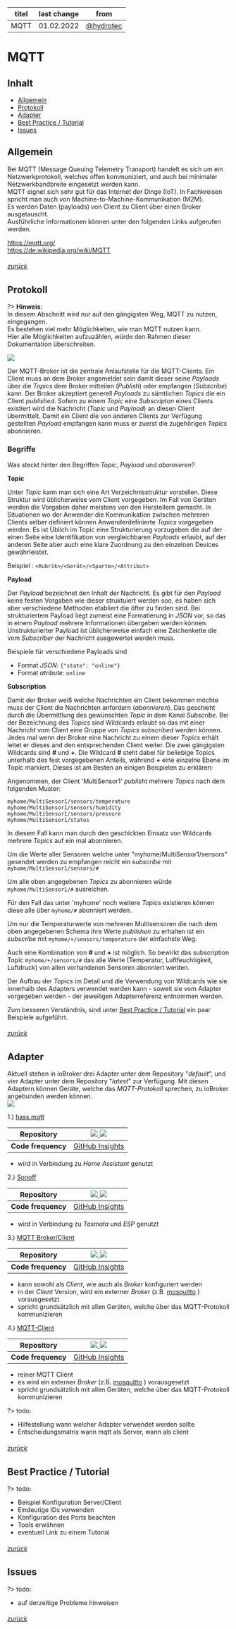 | titel | last change | from |
| -------- | -------- | -------- |
| MQTT | 01.02.2022 | [@hydrotec](https://forum.iobroker.net/user/hydrotec) |

# MQTT

## Inhalt
* [Allgemein](#Allgemein)
* [Protokoll](#Protokoll)
* [Adapter](#Adapter)
* [Best Practice / Tutorial](#best-practice--tutorial)
* [Issues](#Issues)

## Allgemein
Bei MQTT (Message Queuing Telemetry Transport)
handelt es sich um ein Netzwerkprotokoll, welches offen kommuniziert,
und auch bei minimaler Netzwerkbandbreite eingesetzt werden kann.  
MQTT eignet sich sehr gut für das Internet der Dinge (IoT).
In Fachkreisen spricht man auch von  Machine-to-Machine-Kommunikation (M2M).  
Es werden Daten (payloads) von Client zu Client über einen Broker ausgetauscht.  
Ausführliche Informationen können unter den folgenden Links aufgerufen werden.  

[<https://mqtt.org/>](https://mqtt.org/)  
[<https://de.wikipedia.org/wiki/MQTT>](https://de.wikipedia.org/wiki/MQTT)  

###### [zurück](#Inhalt)

## Protokoll

?> **Hinweis**:  
     In diesem Abschnitt wird nur auf den gängigsten Weg,
	 MQTT zu nutzen, eingegangen.  
	 Es bestehen viel mehr Möglichkeiten, wie man MQTT nutzen kann.  
	 Hier alle Möglichkeiten aufzuzählen,
	 würde den Rahmen dieser Dokumentation überschreiten.  


![](https://raw.githubusercontent.com/hydrotec468/test-md.docs/main/docs/de/media/Doku_mqtt_03.png)  

Der MQTT-Broker ist die zentrale Anlaufstelle für die MQTT-Clients.
Ein Client muss an dem Broker angemeldet sein damit dieser seine *Payloads*
über die *Topics* dem Broker mitteilen (*Publish*)
oder empfangen (*Subscribe*) kann.
Der Broker akzeptiert generell *Payloads* zu sämtlichen *Topics* die ein Client *published*. Sofern zu einem *Topic* eine *Subscripton* eines Clients existiert wird die Nachricht (*Topic* und *Payload*) an diesen Client übermittelt.
Damit ein Client die von anderen Clients zur Verfügung gestellten *Payload*
empfangen kann muss er zuerst die zugehörigen *Topics* abonnieren.  

### Begriffe

Was steckt hinter den Begriffen *Topic*, *Payload* und *abonnieren*?  

**Topic**

Unter *Topic* kann man sich eine Art Verzeichnisstruktur vorstellen.
Diese Struktur wird üblicherweise vom Client vorgegeben. Im Fall von Geräten werden die Vorgaben daher meistens von den Herstellern gemacht. In Situationen wo der Anwender die Kommunikation zwischen mehreren Clients selber definiert können Anwenderdefinierte *Topics* vorgegeben werden.
Es ist Üblich im Topic eine Strukturierung vorzugeben die auf der einen Seite eine Identifikation von vergleichbaren *Payloads* erlaubt, auf der anderen Seite aber auch eine klare Zuordnung zu den einzelnen Devices gewährleistet.  

Beispiel :
`<Rubrik>/<Gerät>/<Sparte>/<Attribut>`  

**Payload**

Der *Payload* bezeichnet den Inhalt der Nachricht. Es gibt für den *Payload* keine festen Vorgaben wie dieser struktuiert werden soo, es haben sich aber verschiedene Methoden etabliert die öfter zu finden sind.
Bei strukturiertem Payload liegt zumeist eine Formatierung in *JSON* vor, so das in einem *Payload* mehrere Informationen übergeben werden können.
Unstrukturierter Payload ist üblicherweise einfach eine Zeichenkette die vom *Subscriber* der Nachricht ausgewertet werden muss.

Beispiele für verschiedene Payloads sind

- Format *JSON*: `{"state": "online"}`  
- Format *atribute*:  `online`  

**Subscription**

Damit der Broker weiß welche Nachrichten ein Client bekommen möchte
muss der Client die Nachrichten anfordern (*abonnieren*).
Das geschieht durch die Übermittlung des gewünschten *Topic* in dem Kanal  *Subscribe*. Bei der Bezeichnung des *Topics* sind Wildcards erlaubt so das mit einer Nachricht vom Client eine Gruppe von *Topics* *subscribed* werden können. Jedes mal wenn der Broker eine Nachricht zu einem dieser *Topics* erhält leitet er dieses and den entsprechenden Client weiter.
Die zwei gängigsten Wildcards sind ***#*** und ***+***. Die Wildcard ***#*** steht dabei für beliebige Topics unterhalb des fest vorgegebenen Anteils, während ***+*** eine einzelne Ebene im Topic markiert. Dieses ist am Besten an einigen Beispielen zu erklären:  

Angenommen, der Client 'MultiSensor1' *publisht* mehrere *Topics* nach dem folgenden Muster:
```
myhome/MultiSensor1/sensors/temperature
myhome/MultiSensor1/sensors/humidity
myhome/MultiSensor1/sensors/pressure
myhome/MultiSensor1/status
```  

In diesem Fall kann man durch den geschickten Einsatz von Wildcards mehrere *Topics* auf ein mal abonnieren.  

Um die Werte aller Sensoren
welche unter "myhome/MultiSensor1/sensors" gesendet werden zu empfangen reicht ein *subscribe* mit `myhome/MultiSensor1/sensors/#`  

Um alle oben angegebenen *Topics* zu abonnieren würde `myhome/MultiSensor1/#` ausreichen.  

Für den Fall das unter 'myhome' noch weitere *Topics* existieren können diese alle über `myhome/#` abonniert werden.

Um nur die Temperaturwerte von mehreren Multisensoren die nach dem oben angegebenen Schema ihre Werte *publishen* zu erhalten ist ein *subscribe* mit `myhome/+/sensors/temperature` der einfachste Weg.

Auch eine Kombination von ***#*** und ***+*** ist möglich. So bewirkt das subscription Topic `myhome/+/sensors/#` das alle Werte (Temperatur, Luftfeuchtigkeit, Luftdruck) von allen vorhandenen Sensoren abonniert werden.       

Der Aufbau der *Topics* im Detail und die Verwendung von Wildcards
wie sie innerhalb des Adapters verwendet werden
kann - soweit sie vom Adapter vorgegeben werden - der jeweiligen Adapterreferenz entnommen werden.  

Zum besseren Verständnis, sind unter [Best Practice / Tutorial](#best-practice--tutorial)
ein paar Beispiele aufgeführt.  

###### [zurück](#Inhalt)

## Adapter
Aktuell stehen in ioBroker drei Adapter unter dem Repository "*default*",
und vier Adapter unter dem Repository "*latest*" zur Verfügung.
Mit diesen Adaptern können Geräte, welche das *MQTT-Protokoll* sprechen,
zu ioBroker angebunden werden können.  
![](https://raw.githubusercontent.com/hydrotec468/test-md.docs/main/docs/de/media/Doku_mqtt_01.png)  

1.) [hass.mqtt](https://github.com/smarthomefans/ioBroker.hass-mqtt#readme "https://github.com/smarthomefans/ioBroker.hass-mqtt#readme")  

| **Repository** | [![](http://iobroker.live/badges/hass-mqtt-stable.svg) ![](http://img.shields.io/npm/v/iobroker.hass-mqtt.svg)](https://www.npmjs.com/package/iobroker.hass-mqtt "https://www.npmjs.com/package/iobroker.hass-mqtt")|
| -------- | -------- |
| **Code frequency** | [GitHub Insights](https://github.com/smarthomefans/ioBroker.hass-mqtt/graphs/code-frequency "https://github.com/smarthomefans/ioBroker.hass-mqtt/graphs/code-frequency") |

 -  wird in Verbindung zu *Home Assistant* genutzt  

2.) [Sonoff](https://github.com/ioBroker/ioBroker.sonoff#readme "https://github.com/ioBroker/ioBroker.sonoff#readme")

| **Repository** | [![](http://iobroker.live/badges/sonoff-stable.svg) ![](http://img.shields.io/npm/v/iobroker.sonoff.svg)](https://www.npmjs.com/package/iobroker.sonoff "https://www.npmjs.com/package/iobroker.sonoff")|
| -------- | -------- |
| **Code frequency** | [GitHub Insights](https://github.com/ioBroker/ioBroker.sonoff/graphs/code-frequency "https://github.com/ioBroker/ioBroker.sonoff/graphs/code-frequency") |

 -  wird in Verbindung zu *Tasmota* und *ESP* genutzt  

3.) [MQTT Broker/Client](https://github.com/ioBroker/ioBroker.mqtt#readme "https://github.com/ioBroker/ioBroker.mqtt#readme")

| **Repository** | [![](http://iobroker.live/badges/mqtt-stable.svg) ![](http://img.shields.io/npm/v/iobroker.mqtt.svg)](https://www.npmjs.com/package/iobroker.mqtt "https://www.npmjs.com/package/iobroker.mqtt")|
| -------- | -------- |
| **Code frequency** | [GitHub Insights](https://github.com/ioBroker/ioBroker.mqtt/graphs/code-frequency "https://github.com/ioBroker/ioBroker.mqtt/graphs/code-frequency") |

 - kann sowohl als *Client*, wie auch als *Broker* konfiguriert werden  
 - in der *Client* Version, wird ein externer *Broker* (z.B. [mosquitto](https://mosquitto.org "https://mosquitto.org") ) vorausgesetzt  
 - spricht grundsätzlich mit allen Geräten, welche über das MQTT-Protokoll kommunizieren  

4.) [MQTT-Client](https://github.com/Pmant/ioBroker.mqtt-client#readme "https://github.com/Pmant/ioBroker.mqtt-client#readme")

| **Repository** | [![](http://iobroker.live/badges/mqtt-client-stable.svg) ![](http://img.shields.io/npm/v/iobroker.mqtt-client.svg)](https://www.npmjs.com/package/iobroker.mqtt-client "https://www.npmjs.com/package/iobroker.mqtt-client")|
| -------- | -------- |
| **Code frequency** | [GitHub Insights](https://github.com/Pmant/ioBroker.mqtt-client/graphs/code-frequency "https://github.com/Pmant/ioBroker.mqtt-client/graphs/code-frequency") |

 - reiner MQTT Client  
 - es wird ein externer *Broker* (z.B. [mosquitto](https://mosquitto.org "https://mosquitto.org") ) vorausgesetzt  
 - spricht grundsätzlich mit allen Geräten, welche über das MQTT-Protokoll kommunizieren  

?> todo:  
 - Hilfestellung wann welcher Adapter verwendet werden sollte  
 - Entscheidungsmatrix wann mqtt als Server, wann als client  

###### [zurück](#Inhalt)

## Best Practice / Tutorial
?> todo:  
 - Beispiel Konfiguration Server/Client  
 - Eindeutige IDs verwenden
 - Konfiguration des Ports beachten  
 - Tools erwähnen  
 - eventuell Link zu einem Tutorial  

###### [zurück](#Inhalt)

## Issues
?> todo:  
 - auf derzeitige Probleme hinweisen  

###### [zurück](#Inhalt)
